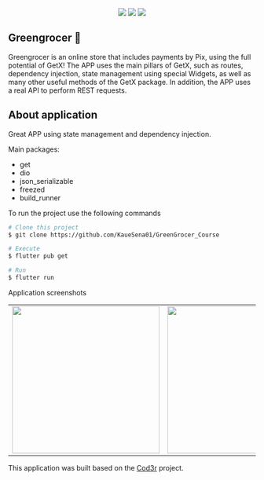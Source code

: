 <div align="center" display="flex">
<img src="https://github.com/KaueSena01/GreenGrocer_Course/blob/master/banners/flutter%20-%20logo.png"/>
<img src="https://github.com/KaueSena01/GreenGrocer_Course/blob/master/banners/getx%20-%20logo.png"/>
<img src="https://github.com/KaueSena01/GreenGrocer_Course/blob/master/banners/back4app%20-%20logo.png"/>
</div>

## Greengrocer 🥑 

Greengrocer is an online store that includes payments by Pix, using the full potential of GetX! The APP uses the main pillars of GetX, such as routes, dependency injection, state management using special Widgets, as well as many other useful methods of the GetX package. In addition, the APP uses a real API to perform REST requests.

## About application

Great APP using state management and dependency injection.

Main packages: 
* get
* dio
* json_serializable
* freezed
* build_runner

To run the project use the following commands
```bash
# Clone this project
$ git clone https://github.com/KaueSena01/GreenGrocer_Course

# Execute
$ flutter pub get

# Run
$ flutter run
```
Application screenshots
<div style="text-align: center"><table><tr>
   <td style="text-align: center">
    <img width="300" alt="" src="https://github.com/KaueSena01/GreenGrocer_Course/blob/master/banners/Screenshot_20220910-082551.jpg">
  </td>
  <td style="text-align: center">
    <img width="300" alt="" src="https://github.com/KaueSena01/GreenGrocer_Course/blob/master/banners/Screenshot_20220910-084424.jpg">
  </td>
</tr>
</table></div>

This application was built based on the [Cod3r](https://www.youtube.com/watch?v=LeRjIY4n2Vk) project.

